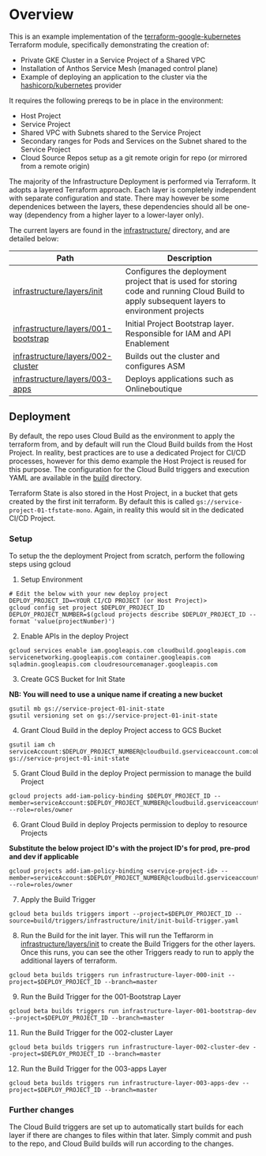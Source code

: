 # Overview

This is an example implementation of the [terraform-google-kubernetes](https://github.com/terraform-google-modules/terraform-google-kubernetes-engine) Terraform module, specifically demonstrating the creation of:
- Private GKE Cluster in a Service Project of a Shared VPC
- Installation of Anthos Service Mesh (managed control plane)
- Example of deploying an application to the cluster via the [hashicorp/kubernetes](https://registry.terraform.io/providers/hashicorp/kubernetes/latest/docs) provider

It requires the following prereqs to be in place in the environment:
- Host Project 
- Service Project
- Shared VPC with Subnets shared to the Service Project
- Secondary ranges for Pods and Services on the Subnet shared to the Service Project
- Cloud Source Repos setup as a git remote origin for repo (or mirrored from a remote origin)

The majority of the Infrastructure Deployment is performed via Terraform. It adopts a layered Terraform approach. Each layer is completely independent with separate configuration and state. There may however be some dependenices between the layers, these dependencies should all be one-way (dependency from a higher layer to a lower-layer only).

The current layers are found in the [infrastructure/](infrastructure/) directory, and are detailed below:

| Path                                           | Description                                                                                                                                |
| ---------------------------------------------- | ------------------------------------------------------------------------------------------------------------------------------------------ |
| [infrastructure/layers/init](infrastructure/layers/init/README.md)                     | Configures the deployment project that is used for storing code and running Cloud Build to apply subsequent layers to environment projects |
| [infrastructure/layers/001-bootstrap](infrastructure/layers/001-bootstrap/README.md)   | Initial Project Bootstrap layer. Responsible for IAM and API Enablement                                                                    |
| [infrastructure/layers/002-cluster](infrastructure/layers/002-cluster/README.md)       | Builds out the cluster and configures ASM                                                                                                  |
| [infrastructure/layers/003-apps](infrastructure/layers/003-apps/README.md)             | Deploys applications such as Onlineboutique                                                                                                |

## Deployment

By default, the repo uses Cloud Build as the environment to apply the terraform from, and by default will run the Cloud Build builds from the Host Project. In reality, best practices are to use a dedicated Project for CI/CD processes, however for this demo example the Host Project is reused for this purpose. The configuration for the Cloud Build triggers and execution YAML are available in the [build](build) directory.

Terraform State is also stored in the Host Project, in a bucket that gets created by the first init terraform. By default this is called `gs://service-project-01-tfstate-mono`. Again, in reality this would sit in the dedicated CI/CD Project. 

### Setup

To setup the the deployment Project from scratch, perform the following steps using gcloud

1. Setup Environment

```
# Edit the below with your new deploy project
DEPLOY_PROJECT_ID=<YOUR CI/CD PROJECT (or Host Project)>
gcloud config set project $DEPLOY_PROJECT_ID
DEPLOY_PROJECT_NUMBER=$(gcloud projects describe $DEPLOY_PROJECT_ID --format 'value(projectNumber)')
```

2. Enable APIs in the deploy Project

```
gcloud services enable iam.googleapis.com cloudbuild.googleapis.com servicenetworking.googleapis.com container.googleapis.com sqladmin.googleapis.com cloudresourcemanager.googleapis.com
```

3. Create GCS Bucket for Init State

**NB: You will need to use a unique name if creating a new bucket**

```
gsutil mb gs://service-project-01-init-state
gsutil versioning set on gs://service-project-01-init-state
```

4. Grant Cloud Build in the deploy Project access to GCS Bucket

```
gsutil iam ch serviceAccount:$DEPLOY_PROJECT_NUMBER@cloudbuild.gserviceaccount.com:objectAdmin gs://service-project-01-init-state
```

5. Grant Cloud Build in the deploy Project permission to manage the build Project

```
gcloud projects add-iam-policy-binding $DEPLOY_PROJECT_ID --member=serviceAccount:$DEPLOY_PROJECT_NUMBER@cloudbuild.gserviceaccount.com --role=roles/owner
```

6. Grant Cloud Build in deploy Projects permission to deploy to resource Projects

**Substitute the below project ID's with the project ID's for prod, pre-prod and dev if applicable**

```
gcloud projects add-iam-policy-binding <service-project-id> --member=serviceAccount:$DEPLOY_PROJECT_NUMBER@cloudbuild.gserviceaccount.com --role=roles/owner
```

7. Apply the Build Trigger

```
gcloud beta builds triggers import --project=$DEPLOY_PROJECT_ID --source=build/triggers/infrastructure/init/init-build-trigger.yaml
```

8. Run the Build for the init layer. This will run the Teffarorm in [infrastructure/layers/init](infrastructure/layers/init/README.md) to create the Build Triggers for the other layers. Once this runs, you can see the other Triggers ready to run to apply the additional layers of terraform.
```
gcloud beta builds triggers run infrastructure-layer-000-init --project=$DEPLOY_PROJECT_ID --branch=master
```

9. Run the Build Trigger for the 001-Bootstrap Layer

```
gcloud beta builds triggers run infrastructure-layer-001-bootstrap-dev --project=$DEPLOY_PROJECT_ID --branch=master
```

11. Run the Build Trigger for the 002-cluster Layer

```
gcloud beta builds triggers run infrastructure-layer-002-cluster-dev --project=$DEPLOY_PROJECT_ID --branch=master
```

12. Run the Build Trigger for the 003-apps Layer

```
gcloud beta builds triggers run infrastructure-layer-003-apps-dev --project=$DEPLOY_PROJECT_ID --branch=master
```

### Further changes

The Cloud Build triggers are set up to automatically start builds for each layer if there are changes to files within that later. Simply commit and push to the repo, and Cloud Build builds will run according to the changes.
